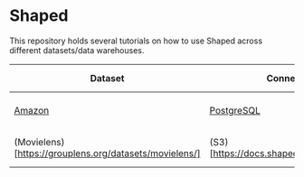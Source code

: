 # Shaped

This repository holds several tutorials on how to use Shaped across different datasets/data warehouses.

| Dataset                                                | Connector                                                         | GitHub Link                                                          | Colab Link                                                                                                                                                                                                     |
| ------------------------------------------------------ | ----------------------------------------------------------------- | -------------------------------------------------------------------- | -------------------------------------------------------------------------------------------------------------------------------------------------------------------------------------------------------------- |
| [Amazon](https://jmcauley.ucsd.edu/data/amazon/)       | [PostgreSQL](https://docs.shaped.ai/reference/postgres-connector) | [Link](tutorials/Postgres-based%20Amazon%20Ratings%20Tutorial.ipynb) | [![Open In Colab](https://colab.research.google.com/assets/colab-badge.svg)](https://colab.research.google.com/github/shaped-ai/Shaped/blob/main/tutorials/Postgres-based%20Amazon%20Ratings%20Tutorial.ipynb) |
| (Movielens)[https://grouplens.org/datasets/movielens/] | (S3)[https://docs.shaped.ai/reference/s3]                         | [Link](tutorials/S3-based%20Movielens%20Tutorial.ipynb)              | [![Open In Colab](https://colab.research.google.com/assets/colab-badge.svg)](https://colab.research.google.com/github/shaped-ai/Shaped/blob/main/tutorials/S3-based%20Movielens%20Tutorial.ipynb)              |
